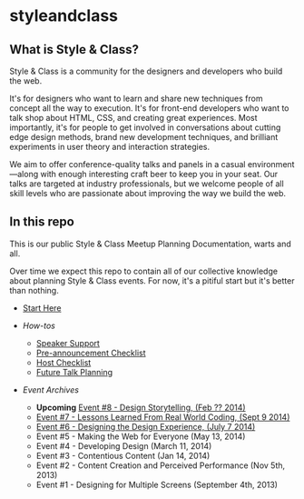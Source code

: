 styleandclass
=============

## What is Style & Class?

Style & Class is a community for the designers and developers who build the web.

It's for designers who want to learn and share new techniques from concept all the way to execution. It's for front-end developers who want to talk shop about HTML, CSS, and creating great experiences. Most importantly, it's for people to get involved in conversations about cutting edge design methods, brand new development techniques, and brilliant experiments in user theory and interaction strategies.

We aim to offer conference-quality talks and panels in a casual environment—along with enough interesting craft beer to keep you in your seat. Our talks are targeted at industry professionals, but we welcome people of all skill levels who are passionate about improving the way we build the web.


## In this repo

This is our public Style &amp; Class Meetup Planning Documentation, warts and all.

Over time we expect this repo to contain all of our collective knowledge about planning Style & Class events. For now, it's a pitiful start but it's better than nothing.

* [Start Here](https://github.com/mobify/styleandclass-planning/blob/master/start-here.md)
* _How-tos_
	* [Speaker Support](https://github.com/mobify/styleandclass-planning/blob/master/how-tos/speaker-support.md)
	* [Pre-announcement Checklist](https://github.com/mobify/styleandclass-planning/blob/master/how-tos/pre-announcement-checklist.md)
	* [Host Checklist](https://github.com/mobify/styleandclass-planning/blob/master/how-tos/host-checklist.md)
	* [Future Talk Planning](https://github.com/mobify/styleandclass-planning/blob/master/planning/future-talks.md)

* _Event Archives_
	* **Upcoming** [Event #8 - Design Storytelling, (Feb ?? 2014)](https://github.com/mobify/styleandclass-planning/blob/master/events/event8-designstories.md)
	* [Event #7 - Lessons Learned From Real World Coding, (Sept 9 2014)](https://github.com/mobify/styleandclass-planning/blob/master/events/event7-code.md)
	* [Event #6 - Designing the Design Experience, (July 7 2014)](https://github.com/mobify/styleandclass-planning/blob/master/events/event6-ux.md)
	* Event #5 - Making the Web for Everyone (May 13, 2014)
	* Event #4 - Developing Design (March 11, 2014)
	* Event #3 - Contentious Content (Jan 14, 2014)
	* Event #2 - Content Creation and Perceived Performance (Nov 5th, 2013)
	* Event #1 - Designing for Multiple Screens (September 4th, 2013)
